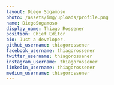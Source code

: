 ```yaml
---
layout: Diego Sogamoso
photo: /assets/img/uploads/profile.png
name: DiegoSogamoso
display_name: Thiago Rossener
position: Chief Editor
bio: Just a developer.
github_username: thiagorossener
facebook_username: thiagorossener
twitter_username: thiagorossener
instagram_username: thiagorossener
linkedin_username: thiagorossener
medium_username: thiagorossener
---
```



